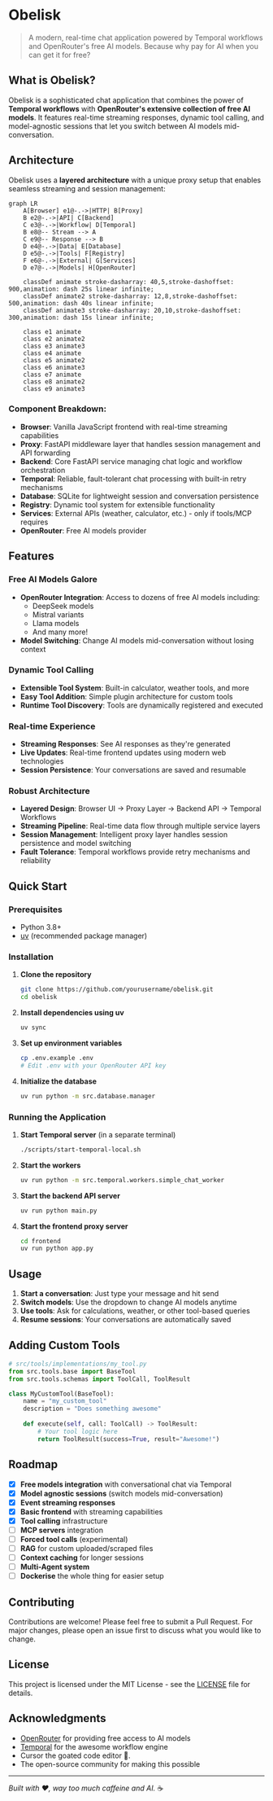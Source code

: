 # Obelisk

> A modern, real-time chat application powered by Temporal workflows and OpenRouter's free AI models. Because why pay for AI when you can get it for free?

## What is Obelisk?

Obelisk is a sophisticated chat application that combines the power of **Temporal workflows** with **OpenRouter's extensive collection of free AI models**. It features real-time streaming responses, dynamic tool calling, and model-agnostic sessions that let you switch between AI models mid-conversation.

## Architecture

Obelisk uses a **layered architecture** with a unique proxy setup that enables seamless streaming and session management:

```mermaid
graph LR
    A[Browser] e1@-.->|HTTP| B[Proxy]
    B e2@-.->|API| C[Backend]
    C e3@-.->|Workflow| D[Temporal]
    B e8@-- Stream --> A
    C e9@-- Response --> B
    D e4@-.->|Data| E[Database]
    D e5@-.->|Tools| F[Registry]
    F e6@-.->|External| G[Services]
    D e7@-.->|Models| H[OpenRouter]
    
    classDef animate stroke-dasharray: 40,5,stroke-dashoffset: 900,animation: dash 25s linear infinite;
    classDef animate2 stroke-dasharray: 12,8,stroke-dashoffset: 500,animation: dash 40s linear infinite;
    classDef animate3 stroke-dasharray: 20,10,stroke-dashoffset: 300,animation: dash 15s linear infinite;
    
    class e1 animate
    class e2 animate2
    class e3 animate3
    class e4 animate
    class e5 animate2
    class e6 animate3
    class e7 animate
    class e8 animate2
    class e9 animate3
```

### **Component Breakdown:**

- **Browser**: Vanilla JavaScript frontend with real-time streaming capabilities
- **Proxy**: FastAPI middleware layer that handles session management and API forwarding
- **Backend**: Core FastAPI service managing chat logic and workflow orchestration
- **Temporal**: Reliable, fault-tolerant chat processing with built-in retry mechanisms
- **Database**: SQLite for lightweight session and conversation persistence
- **Registry**: Dynamic tool system for extensible functionality
- **Services**: External APIs (weather, calculator, etc.) - only if tools/MCP requires
- **OpenRouter**: Free AI models provider

## Features

### **Free AI Models Galore**
- **OpenRouter Integration**: Access to dozens of free AI models including:
  - DeepSeek models
  - Mistral variants
  - Llama models
  - And many more!
- **Model Switching**: Change AI models mid-conversation without losing context

### **Dynamic Tool Calling**
- **Extensible Tool System**: Built-in calculator, weather tools, and more
- **Easy Tool Addition**: Simple plugin architecture for custom tools
- **Runtime Tool Discovery**: Tools are dynamically registered and executed

### **Real-time Experience**
- **Streaming Responses**: See AI responses as they're generated
- **Live Updates**: Real-time frontend updates using modern web technologies
- **Session Persistence**: Your conversations are saved and resumable

### **Robust Architecture**
- **Layered Design**: Browser UI → Proxy Layer → Backend API → Temporal Workflows
- **Streaming Pipeline**: Real-time data flow through multiple service layers
- **Session Management**: Intelligent proxy layer handles session persistence and model switching
- **Fault Tolerance**: Temporal workflows provide retry mechanisms and reliability

## Quick Start

### Prerequisites
- Python 3.8+
- [uv](https://docs.astral.sh/uv/) (recommended package manager)

### Installation

1. **Clone the repository**
   ```bash
   git clone https://github.com/yourusername/obelisk.git
   cd obelisk
   ```

2. **Install dependencies using uv**
   ```bash
   uv sync
   ```

3. **Set up environment variables**
   ```bash
   cp .env.example .env
   # Edit .env with your OpenRouter API key
   ```

4. **Initialize the database**
   ```bash
   uv run python -m src.database.manager
   ```

### Running the Application

1. **Start Temporal server** (in a separate terminal)
   ```bash
   ./scripts/start-temporal-local.sh
   ```

2. **Start the workers**
   ```bash
   uv run python -m src.temporal.workers.simple_chat_worker
   ```

3. **Start the backend API server**
   ```bash
   uv run python main.py
   ```

4. **Start the frontend proxy server**
   ```bash
   cd frontend
   uv run python app.py
   ```

## Usage

1. **Start a conversation**: Just type your message and hit send
2. **Switch models**: Use the dropdown to change AI models anytime
3. **Use tools**: Ask for calculations, weather, or other tool-based queries
4. **Resume sessions**: Your conversations are automatically saved

## Adding Custom Tools

```python
# src/tools/implementations/my_tool.py
from src.tools.base import BaseTool
from src.tools.schemas import ToolCall, ToolResult

class MyCustomTool(BaseTool):
    name = "my_custom_tool"
    description = "Does something awesome"
    
    def execute(self, call: ToolCall) -> ToolResult:
        # Your tool logic here
        return ToolResult(success=True, result="Awesome!")
```

## Roadmap

- [x] **Free models integration** with conversational chat via Temporal
- [x] **Model agnostic sessions** (switch models mid-conversation)
- [x] **Event streaming responses**
- [x] **Basic frontend** with streaming capabilities
- [x] **Tool calling** infrastructure
- [ ] **MCP servers** integration
- [ ] **Forced tool calls** (experimental)
- [ ] **RAG** for custom uploaded/scraped files
- [ ] **Context caching** for longer sessions
- [ ] **Multi-Agent system**
- [ ] **Dockerise** the whole thing for easier setup

## Contributing

Contributions are welcome! Please feel free to submit a Pull Request. For major changes, please open an issue first to discuss what you would like to change.

## License

This project is licensed under the MIT License - see the [LICENSE](LICENSE) file for details.

##  Acknowledgments

- [OpenRouter](https://openrouter.ai/) for providing free access to AI models
- [Temporal](https://temporal.io/) for the awesome workflow engine
- Cursor the goated code editor 😤.
- The open-source community for making this possible

---

*Built with ❤️, way too much caffeine and AI.* ☕
